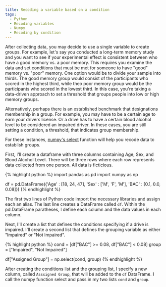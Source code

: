 ```yaml
---
title: Recoding a variable based on a condition
tags:
  - Python
  - Recoding variables
  - Numpy
  - Recoding by condition
---
```


After collecting data, you may decide to use a single variable to create groups.  For example, let's say you conducted a long-term memory study and you want to see if your experimental effect is consistent between who have a good memory vs. a poor memory.  This requires you examine the data and set conditions that must be met for someone to have "good" memory vs. "poor" memory.  One option would be to divide your sample into thirds.  The good memory group would consist of the participants who scored in the highest third, while theo poor memory group would be the participants who scored in the lowest third.  In this case, you're taking a data-driven approach to set a threshold that groups people into low or high memory groups.     

<!--more-->

Alternatively, perhaps there is an established benchmark that designations membership in a group.  For example, you may have to be a certain age to earn your drivers license.  Or a drive has to have a certain blood alcohol level to be considered an impaired driver.  In these cases, you are still setting a condition, a threshold, that indicates group membership.

For these instances, [numpy's select](https://numpy.org/doc/stable/reference/generated/numpy.select.html) function will help you recode data to establish groups.

First, I'll create a dataframe with three columns containing Age, Sex, and Blood Alcohol Level.  There will be three rows where each row represents data collected from one person.  All data is ficticious.  

{% highlight python %}
import pandas as pd
import numpy as np

df = pd.DataFrame({'Age' : [18, 24, 47], 'Sex' : ['M', 'F', 'M'], 'BAC' : [0.1, 0.0, 0.08]})
{% endhighlight %}

The first two lines of Python code import the necessary libraries and assign each an alias.  The last line creates a DataFrame called `df`.  Within the pd.DataFrame paratheses, I define each column and the data values in each column.

Next, I'll create a list that defines the conditions specifying if a drive is impaired.  I'll create a second list that defines the grouping variable as either "Impaired" or "Not Impaired".

{% highlight python %}
cond = [df["BAC"] >= 0.08, df["BAC"] < 0.08]
group = ["Impaired", "Not Impaired"]

df["Assigned Group"] = np.select(cond, group)
{% endhighlight %}

After creating the conditions list and the grouping list, I specify a new column, called `Asssigned Group`, that will be added to the `df` DataFrame.  I call the numpy function select and pass in my two lists `cond` and `group`. 